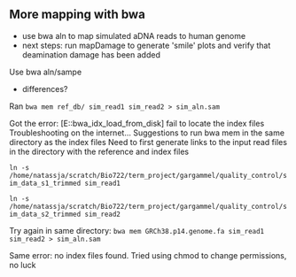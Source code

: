 ## More mapping with bwa
- use bwa aln to map simulated aDNA reads to human genome
- next steps: run mapDamage to generate 'smile' plots and verify that deamination damage has been added 

Use bwa aln/sampe
- differences?

Ran 
`bwa mem ref_db/ sim_read1 sim_read2 > sim_aln.sam`

Got the error: [E::bwa_idx_load_from_disk] fail to locate the index files
Troubleshooting on the internet...
Suggestions to run bwa mem in the same directory as the index files
Need to first generate links to the input read files in the directory with the reference and index files

`ln -s /home/natassja/scratch/Bio722/term_project/gargammel/quality_control/sim_data_s1_trimmed sim_read1`

`ln -s /home/natassja/scratch/Bio722/term_project/gargammel/quality_control/sim_data_s2_trimmed sim_read2
`

Try again in same directory: 
`bwa mem GRCh38.p14.genome.fa sim_read1 sim_read2 > sim_aln.sam`

Same error: no index files found. 
Tried using chmod to change permissions, no luck

